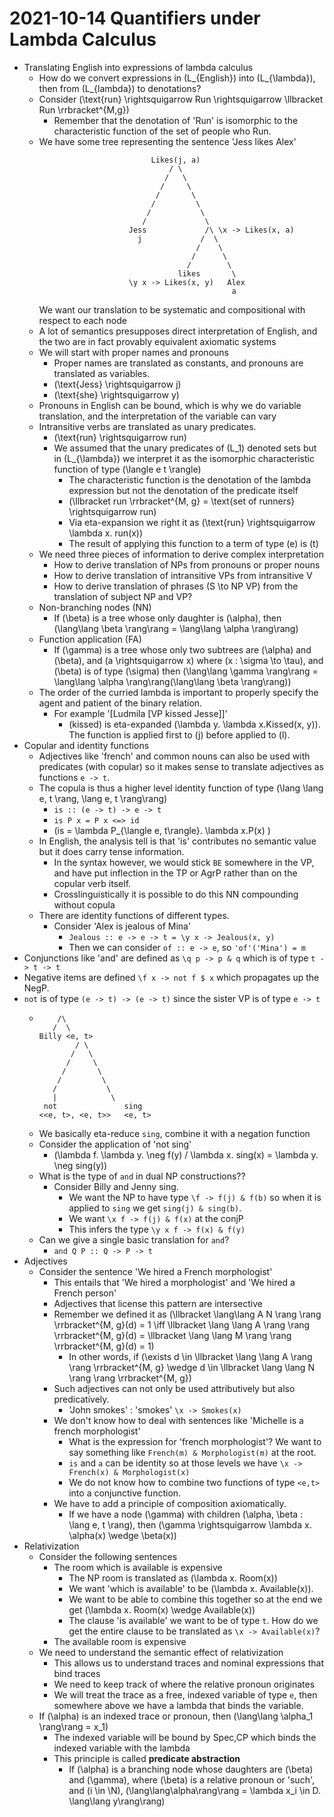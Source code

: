 # 2021-10-14 Quantifiers under Lambda Calculus
* Translating English into expressions of lambda calculus
  * How do we convert expressions in \(L_{English}\) into \(L_{\lambda}\), then from \(L_{lambda}\) to denotations?
  * Consider \(\text{run} \rightsquigarrow Run \rightsquigarrow \llbracket Run \rrbracket^{M,g}\)
    * Remember that the denotation of 'Run' is isomorphic to the characteristic function of the set of people who Run.
  * We have some tree representing the sentence 'Jess likes Alex'
      ````
                               Likes(j, a)
                                   / \
                                  /   \
                                 /     \
                                /       \
                               /         \
                              /           \
                             /             \
                          Jess             /\ \x -> Likes(x, a)
                            j             /  \
                                         /    \
                                        /      \
                                       /        \
                                     likes       \
                          \y x -> Likes(x, y)   Alex
                                                 a 
      ````
      We want our translation to be systematic and compositional with respect to each node
  * A lot of semantics presupposes direct interpretation of English, and the two are in fact provably equivalent axiomatic systems
  * We will start with proper names and pronouns
    * Proper names are translated as constants, and pronouns are translated as variables.
    * \(\text{Jess} \rightsquigarrow j\)
    * \(\text{she} \rightsquigarrow y\)
  * Pronouns in English can be bound, which is why we do variable translation, and the interpretation of the variable can vary
  * Intransitive verbs are translated as unary predicates.
    * \(\text{run} \rightsquigarrow run\) 
    * We assumed that the unary predicates of \(L_1\) denoted sets but in \(L_{\lambda}\) we interpret it as the isomorphic characteristic function of type  \(\langle e t \rangle\)
      * The characteristic function is the denotation of the lambda expression but not the denotation of the predicate itself
      * \(\llbracket run \rrbracket^{M, g} = \text{set of runners} \rightsquigarrow run\)
      * Via eta-expansion we right it as \(\text{run} \rightsquigarrow \lambda x. run(x)\)
      * The result of applying this function to a term of type \(e\) is \(t\)
  * We need three pieces of information to derive complex interpretation
    * How to derive translation of NPs from pronouns or proper nouns
    * How to derive translation of intransitive VPs from intransitive V
    * How to derive translation of phrases \(S \to NP VP\) from the translation of subject NP and VP?
  * Non-branching nodes (NN)
    * If \(\beta\) is a tree whose only daughter is \(\alpha\), then \(\lang\lang \beta \rang\rang = \lang\lang \alpha \rang\rang\)
  * Function application (FA)
    * If \(\gamma\) is a tree whose only two subtrees are \(\alpha\) and \(\beta\), and \(a \rightsquigarrow x\) where \(x : \sigma \to \tau\), and \(\beta\) is of type \(\sigma\) then \(\lang\lang \gamma \rang\rang = \lang\lang \alpha \rang\rang(\lang\lang \beta \rang\rang)\)
  * The order of the curried lambda is important to properly specify the agent and patient of the binary relation.
    * For example '[Ludmila [VP kissed Jesse]]'
      * \(kissed\) is eta-expanded \(\lambda y. \lambda x.Kissed(x, y)\). The function is applied first to \(j\) before applied to \(l\).
* Copular and identity functions
  * Adjectives like 'french' and common nouns can also be used with predicates (with copular) so it makes sense to translate adjectives as functions `e -> t`.
  * The copula is thus a higher level identity function of type \(\lang \lang e, t \rang, \lang e, t \rang\rang\) 
    * `is :: (e -> t) -> e -> t`
    * `is P x = P x <=> id`
    * \(is = \lambda P_{\langle e, t\rangle}. \lambda x.P(x)  \)
  * In English, the analysis tell is that 'is' contributes no semantic value but it does carry tense information.
    * In the syntax however, we would stick `BE` somewhere in the VP, and have put inflection in the TP or AgrP rather than on the copular verb itself.
    * Crosslinguistically it is possible to do this NN compounding without copula
  * There are identity functions of different types.
    * Consider 'Alex is jealous of Mina'
      * `Jealous :: e -> e -> t = \y x -> Jealous(x, y)`
      * Then we can consider `of :: e -> e`, so `'of'('Mina') = m`
* Conjunctions like 'and' are defined as `\q p -> p & q` which is of type `t -> t -> t`
* Negative items are defined `\f x -> not f $ x` which propagates up the NegP. 
* `not` is of type `(e -> t) -> (e -> t)` since the sister VP is of type `e -> t`
  * ```
        /\
       /  \
    Billy <e, t>         
            / \
           /   \
          /     \
         /       \
        /         \
       /           \
       |            \
     not               sing
    <<e, t>, <e, t>>   <e, t>   
    ```
  * We basically eta-reduce `sing`, combine it with a negation function
  * Consider the application of 'not sing'
    * \(\lambda f. \lambda y. \neg f(y) / \lambda x. sing(x) = \lambda y. \neg sing(y)\) 
  * What is the type of `and` in dual NP constructions??
    * Consider Billy and Jenny sing.
      * We want the NP to have type `\f -> f(j) & f(b)` so when it is applied to `sing` we get `sing(j) & sing(b)`.
      * We want `\x f -> f(j) & f(x)` at the conjP
      * This infers the type `\y x f -> f(x) & f(y)`
  * Can we give a single basic translation for `and`?
    * `and Q P :: Q -> P -> t`
* Adjectives
  * Consider the sentence 'We hired a French morphologist'
    * This entails that 'We hired a morphologist' and 'We hired a French person'
    * Adjectives that license this pattern are intersective
    * Remember we defined it as \(\llbracket \lang\lang A N \rang \rang \rrbracket^{M, g}(d) = 1 \iff \llbracket \lang \lang A \rang \rang \rrbracket^{M, g}(d) = \llbracket \lang \lang M \rang \rang \rrbracket^{M, g}(d) = 1\) 
      * In other words, if \(\exists d \in \llbracket \lang \lang A \rang \rang \rrbracket^{M, g} \wedge d \in \llbracket \lang \lang N \rang \rang \rrbracket^{M, g}\)
    * Such adjectives can not only be used attributively but also predicatively.
      * 'John smokes' : 'smokes' `\x -> Smokes(x)`
    * We don't know how to deal with sentences like 'Michelle is a french morphologist'
      * What is the expression for 'french morphologist'? We want to say something like `French(m) & Morphologist(m)` at the root.
      * `is` and `a` can be identity so at those levels we have `\x -> French(x) & Morphologist(x)`
      * We do not know how to combine two functions of type `<e,t>` into a conjunctive function.
    * We have to add a principle of composition axiomatically.
      * If we have a node \(\gamma\) with children \(\alpha, \beta : \lang e, t \rang\), then \(\gamma \rightsquigarrow \lambda x. \alpha(x) \wedge \beta(x)\)
* Relativization
  * Consider the following sentences
    * The room which is available is expensive
      * The NP room is translated as \(\lambda x. Room(x)\)
      * We want 'which is available' to be \(\lambda x. Available(x)\).
      * We want to be able to combine this together so at the end we get \(\lambda x. Room(x) \wedge Available(x)\)
      * The clause 'is available' we want to be of type `t`. How do we get the entire clause to be translated as `\x -> Available(x)`?
    * The available room is expensive
  * We need to understand the semantic effect of relativization
    * This allows us to understand traces and nominal expressions that bind traces
    * We need to keep track of where the relative pronoun originates
    * We will treat the trace as a free, indexed variable of type `e`, then somewhere above we have a lambda that binds the variable.
  * If \(\alpha\) is an indexed trace or pronoun, then \(\lang\lang \alpha_1 \rang\rang = x_1\)
    * The indexed variable will be bound by Spec,CP which binds the indexed variable with the lambda
    * This principle is called **predicate abstraction**
      * If \(\alpha\) is a branching node whose daughters are \(\beta\) and \(\gamma\), where \(\beta\) is a relative pronoun or 'such', and \(i \in \N\), \(\lang\lang\alpha\rang\rang = \lambda x_i \in D. \lang\lang y\rang\rang\)
